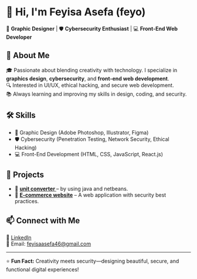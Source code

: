 # 👋 Hi, I'm Feyisa Asefa (feyo) 

🎨 **Graphic Designer** | 🛡️ **Cybersecurity Enthusiast** | 💻 **Front-End Web Developer**  

## 🚀 About Me  
🎓 Passionate about blending creativity with technology. I specialize in **graphics design**, **cybersecurity**, and **front-end web development**.  
🔍 Interested in UI/UX, ethical hacking, and secure web development.  
📚 Always learning and improving my skills in design, coding, and security.  

## 🛠️ Skills  
- 🎨 Graphic Design (Adobe Photoshop, Illustrator, Figma)  
- 🛡️ Cybersecurity (Penetration Testing, Network Security, Ethical Hacking)  
- 💻 Front-End Development (HTML, CSS, JavaScript, React.js)  

## 📂 Projects  
- 🎨 **[unit converter ](https://github.com/feyo46/simple-unit-converter-by-Java-netbeans-)** – by using java and netbeans.  
- 🔐 **[E-commerce website]()** – A web application with security best practices.    

## 📫 Connect with Me  
🔗 [LinkedIn](https://www.linkedin.com/in/feyisa-asefa-98284a351/)  
📧 Email: feyisaasefa46@gmail.com 

---

⭐ **Fun Fact:** Creativity meets security—designing beautiful, secure, and functional digital experiences!  
